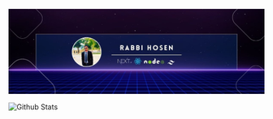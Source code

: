 
![Rabbi Hosen](https://raw.githubusercontent.com/rabbi-hosen00/rabbi-hosen00/main/Rabbi%20Hosen.jpg)

![Github Stats](https://github-readme-stats.vercel.app/api?username=rabbi-hosen00&bg_color=30,e96443,904e95&title_color=fff&text_color=fff)

<!--
**rabbi-hosen00/rabbi-hosen00** is a ✨ _special_ ✨ repository because its `README.md` (this file) appears on your GitHub profile.

Here are some ideas to get you started:

- 🔭 I’m currently working on ...
- 🌱 I’m currently learning ...
- 👯 I’m looking to collaborate on ...
- 🤔 I’m looking for help with ...
- 💬 Ask me about ...
- 📫 How to reach me: ...
- 😄 Pronouns: ...
- ⚡ Fun fact: ...
-->
